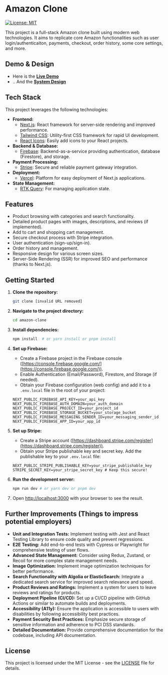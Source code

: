 # Amazon Clone

[![License: MIT](https://img.shields.io/badge/License-MIT-yellow.svg)](https://opensource.org/licenses/MIT)

This project is a full-stack Amazon clone built using modern web technologies. It aims to replicate core Amazon functionalities such as user login/authenticaiton, payments, checkout, order history, some core settings, and more. 

## Demo & Design

*   Here is the [**Live Demo**](https://amazon-clone-example.vercel.app)
*   .. And the [**System Design**](![image](https://github.com/user-attachments/assets/7032b5fa-8429-4a9c-ac2c-4bb50ae430c6))

## Tech Stack

This project leverages the following technologies:

*   **Frontend:**
    *   [Next.js](https://nextjs.org/): React framework for server-side rendering and improved performance.
    *   [Tailwind CSS](https://tailwindcss.com/): Utility-first CSS framework for rapid UI development.
    *   [React Icons](https://react-icons.github.io/react-icons/): Easily add icons to your React projects.
*   **Backend & Database:**
    *   [Firebase](https://firebase.google.com/): Backend-as-a-service providing authentication, database (Firestore), and storage.
*   **Payment Processing:**
    *   [Stripe](https://stripe.com/): Secure and reliable payment gateway integration.
*   **Deployment:**
    *   [Vercel](https://vercel.com/): Platform for easy deployment of Next.js applications.
*   **State Management:**
    *   [RTK Query]([https://reactjs.org/docs/context.html](https://redux-toolkit.js.org/rtk-query/overview)): For managing application state.

## Features

*   Product browsing with categories and search functionality.
*   Detailed product pages with images, descriptions, and reviews (if implemented).
*   Add to cart and shopping cart management.
*   Secure checkout process with Stripe integration.
*   User authentication (sign-up/sign-in).
*   Order history and management.
*   Responsive design for various screen sizes.
*   Server-Side Rendering (SSR) for improved SEO and performance (thanks to Next.js).

## Getting Started

1.  **Clone the repository:**

    ```bash
    git clone [invalid URL removed]
    ```

2.  **Navigate to the project directory:**

    ```bash
    cd amazon-clone
    ```

3.  **Install dependencies:**

    ```bash
    npm install  # or yarn install or pnpm install
    ```

4.  **Set up Firebase:**

    *   Create a Firebase project in the Firebase console ([https://console.firebase.google.com/](https://console.firebase.google.com/)).
    *   Enable Authentication (Email/Password), Firestore, and Storage (if needed).
    *   Obtain your Firebase configuration (web config) and add it to a `.env.local` file in the root of your project:

    ```
    NEXT_PUBLIC_FIREBASE_API_KEY=your_api_key
    NEXT_PUBLIC_FIREBASE_AUTH_DOMAIN=your_auth_domain
    NEXT_PUBLIC_FIREBASE_PROJECT_ID=your_project_id
    NEXT_PUBLIC_FIREBASE_STORAGE_BUCKET=your_storage_bucket
    NEXT_PUBLIC_FIREBASE_MESSAGING_SENDER_ID=your_messaging_sender_id
    NEXT_PUBLIC_FIREBASE_APP_ID=your_app_id
    ```

5.  **Set up Stripe:**

    *   Create a Stripe account ([https://dashboard.stripe.com/register](https://dashboard.stripe.com/register)).
    *   Obtain your Stripe publishable key and secret key. Add the publishable key to your `.env.local` file:

    ```
    NEXT_PUBLIC_STRIPE_PUBLISHABLE_KEY=your_stripe_publishable_key
    STRIPE_SECRET_KEY=your_stripe_secret_key # Keep this secure!
    ```

6.  **Run the development server:**

    ```bash
    npm run dev # or yarn dev or pnpm dev
    ```

7.  Open [http://localhost:3000](http://localhost:3000) with your browser to see the result.

## Further Improvements (Things to impress potential employers)

*   **Unit and Integration Tests:** Implement testing with Jest and React Testing Library to ensure code quality and prevent regressions.
*   **E2E Testing:** Add end-to-end tests with Cypress or Playwright for comprehensive testing of user flows.
*   **Advanced State Management:** Consider using Redux, Zustand, or Recoil for more complex state management needs.
*   **Image Optimization:** Implement image optimization techniques for better performance.
*   **Search Functionality with Algolia or ElasticSearch:** Integrate a dedicated search service for improved search relevance and speed.
*   **Product Reviews and Ratings:** Implement a system for users to leave reviews and ratings for products.
*   **Deployment Pipeline (CI/CD):** Set up a CI/CD pipeline with GitHub Actions or similar to automate builds and deployments.
*   **Accessibility (A11y):** Ensure the application is accessible to users with disabilities by following accessibility best practices.
*   **Payment Security Best Practices:** Emphasize secure storage of sensitive information and adherence to PCI DSS standards.
*   **Detailed Documentation:** Provide comprehensive documentation for the codebase, including API documentation.

## License

This project is licensed under the MIT License - see the [LICENSE](LICENSE) file for details.
